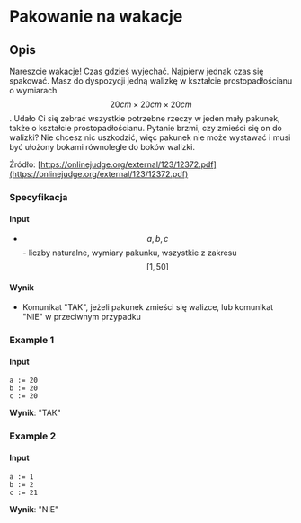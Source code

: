 # Pakowanie na wakacje

## Opis

Nareszcie wakacje! Czas gdzieś wyjechać. Najpierw jednak czas się spakować. Masz do dyspozycji jedną walizkę w kształcie prostopadłościanu o wymiarach $$20cm\times20cm\times20cm$$. Udało Ci się zebrać wszystkie potrzebne rzeczy w jeden mały pakunek, także o kształcie prostopadłościanu. Pytanie brzmi, czy zmieści się on do walizki? Nie chcesz nic uszkodzić, więc pakunek nie może wystawać i musi być ułożony bokami równolegle do boków walizki.

Źródło: [https://onlinejudge.org/external/123/12372.pdf](https://onlinejudge.org/external/123/12372.pdf)

### Specyfikacja

#### Input

* $$a, b, c$$ - liczby naturalne, wymiary pakunku, wszystkie z zakresu $$[1, 50]$$ 

#### Wynik

* Komunikat "TAK", jeżeli pakunek zmieści się walizce, lub komunikat "NIE" w przeciwnym przypadku

### Example 1

#### Input

```
a := 20
b := 20
c := 20
```

**Wynik**: "TAK"

### Example 2

#### Input

```
a := 1
b := 2
c := 21
```

**Wynik**: "NIE"

